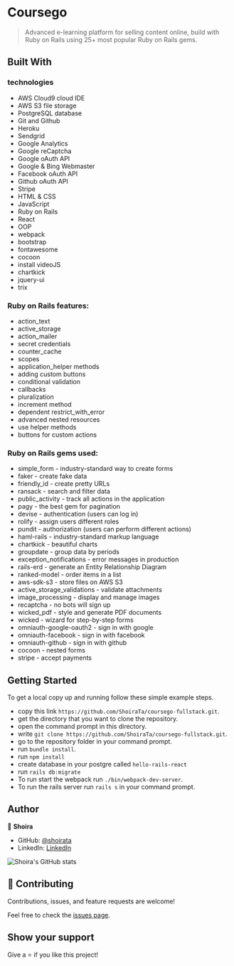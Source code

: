 # Coursego

> Advanced e-learning platform for selling content online, build with Ruby on Rails using 25+ most popular Ruby on Rails gems.

## Built With

### technologies

- AWS Cloud9 cloud IDE
- AWS S3 file storage
- PostgreSQL database
- Git and Github
- Heroku
- Sendgrid
- Google Analytics
- Google reCaptcha
- Google oAuth API
- Google & Bing Webmaster
- Facebook oAuth API
- Github oAuth API
- Stripe
- HTML & CSS
- JavaScript
- Ruby on Rails
- React
- OOP
- webpack
- bootstrap
- fontawesome
- cocoon
- install videoJS
- chartkick
- jquery-ui
- trix

### Ruby on Rails features:

- action_text
- active_storage
- action_mailer
- secret credentials
- counter_cache
- scopes
- application_helper methods
- adding custom buttons
- conditional validation
- callbacks
- pluralization
- increment method
- dependent restrict_with_error
- advanced nested resources
- use helper methods
- buttons for custom actions

### Ruby on Rails gems used:

- simple_form - industry-standard way to create forms
- faker - create fake data
- friendly_id - create pretty URLs
- ransack - search and filter data
- public_activity - track all actions in the application
- pagy - the best gem for pagination
- devise - authentication (users can log in)
- rolify - assign users different roles
- pundit - authorization (users can perform different actions)
- haml-rails - industry-standard markup language
- chartkick - beautiful charts
- groupdate - group data by periods
- exception_notifications - error messages in production
- rails-erd - generate an Entity Relationship Diagram
- ranked-model - order items in a list
- aws-sdk-s3 - store files on AWS S3
- active_storage_validations - validate attachments
- image_processing - display and manage images
- recaptcha - no bots will sign up
- wicked_pdf - style and generate PDF documents
- wicked - wizard for step-by-step forms
- omniauth-google-oauth2 - sign in with google
- omniauth-facebook - sign in with facebook
- omniauth-github - sign in with github
- cocoon - nested forms
- stripe - accept payments

## Getting Started

To get a local copy up and running follow these simple example steps.

- copy this link `https://github.com/ShoiraTa/coursego-fullstack.git`.
- get the directory that you want to clone the repository.
- open the command prompt in this directory.
- write `git clone https://github.com/ShoiraTa/coursego-fullstack.git`.
- go to the repository folder in your command prompt.
- run `bundle install`.
- run `npm install`
- create database in your postgre called `hello-rails-react`
- run `rails db:migrate`
- To run start the webpack run `./bin/webpack-dev-server`.
- To run the rails server run `rails s` in your command prompt.

## Author

👤 **Shoira**

- GitHub: [@shoirata](https://github.com/shoirata)
- LinkedIn: [LinkedIn](https://www.linkedin.com/in/shoira-tashpulatova-bab4a7122/)

![Shoira's GitHub stats](https://github-readme-stats.vercel.app/api?username=shoirata&count_private=true&theme=dark&show_icons=true)

## 🤝 Contributing

Contributions, issues, and feature requests are welcome!

Feel free to check the [issues page](../../issues/).

## Show your support

Give a ⭐️ if you like this project!
